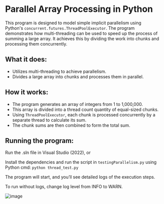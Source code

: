 # Parallel Array Processing in Python

This program is designed to model simple implicit parallelism using Python's `concurrent.futures.ThreadPoolExecutor`. The program demonstrates how multi-threading can be used to speed up the process of summing a large array. It achieves this by dividing the work into chunks and processing them concurrently.

## What it does:
- Utilizes multi-threading to achieve parallelism.
- Divides a large array into chunks and processes them in parallel.

## How it works:
- The program generates an array of integers from 1 to 1,000,000.
- This array is divided into a thread count quantity of equal-sized chunks.
- Using `ThreadPoolExecutor`, each chunk is processed concurrently by a separate thread to calculate its sum.
- The chunk sums are then combined to form the total sum.

## Running the program:
Run the .sln file in Visual Studio (2022), or

Install the dependencies and run the script in `testingParallelism.py` using Python cmd:
`python thread_test.py`

The program will start, and you’ll see detailed logs of the execution steps.

To run without logs, change log level from INFO to WARN.

![image](https://github.com/user-attachments/assets/a63364bd-51f1-410c-94be-438769a8f379)
